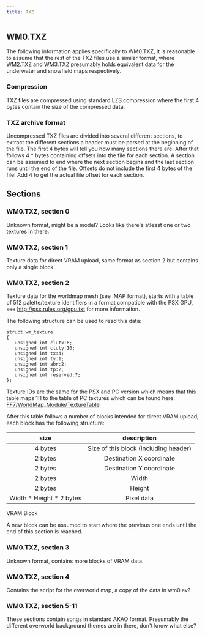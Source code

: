 ```yaml
---
title: TXZ
---
```


## WM0.TXZ

The following information applies specifically to WM0.TXZ, it is reasonable to assume that the rest of the TXZ files use a similar format, where WM2.TXZ and WM3.TXZ presumably holds equivalent data for the underwater and snowfield maps respectively.

### Compression

TXZ files are compressed using standard LZS compression where the first 4 bytes contain the size of the compressed data.

### TXZ archive format

Uncompressed TXZ files are divided into several different sections, to extract the different sections a header must be parsed at the beginning of the file. The first 4 bytes will tell you how many sections there are. After that follows 4 \* <number of sections> bytes containing offsets into the file for each section. A section can be assumed to end where the next section begins and the last section runs until the end of the file. Offsets do not include the first 4 bytes of the file! Add 4 to get the actual file offset for each section.

## Sections

### WM0.TXZ, section 0

Unknown format, might be a model? Looks like there's atleast one or two textures in there.

### WM0.TXZ, section 1

Texture data for direct VRAM upload, same format as section 2 but contains only a single block.

### WM0.TXZ, section 2

Texture data for the worldmap mesh (see .MAP format), starts with a table of 512 palette/texture identifiers in a format compatible with the PSX GPU, see <http://psx.rules.org/gpu.txt> for more information.

The following structure can be used to read this data:

`struct wm_texture`  
`{`  
`   unsigned int clutx:6;`  
`   unsigned int cluty:10;`  
`   unsigned int tx:4;`  
`   unsigned int ty:1;`  
`   unsigned int abr:2;`  
`   unsigned int tp:2;`  
`   unsigned int reserved:7;`  
`};`

Texture IDs are the same for the PSX and PC version which means that this table maps 1:1 to the table of PC textures which can be found here: [FF7/WorldMap_Module/TextureTable](../WorldMap_Module/TextureTable)

After this table follows a number of blocks intended for direct VRAM upload, each block has the following structure:

|            size            |              description              |
|:--------------------------:|:-------------------------------------:|
|          4 bytes           | Size of this block (including header) |
|          2 bytes           |       Destination X coordinate        |
|          2 bytes           |       Destination Y coordinate        |
|          2 bytes           |                 Width                 |
|          2 bytes           |                Height                 |
| Width \* Height \* 2 bytes |              Pixel data               |

VRAM Block

A new block can be assumed to start where the previous one ends until the end of this section is reached.

### WM0.TXZ, section 3

Unknown format, contains more blocks of VRAM data.

### WM0.TXZ, section 4

Contains the script for the overworld map, a copy of the data in wm0.ev?

### WM0.TXZ, section 5-11

These sections contain songs in standard AKAO format. Presumably the different overworld background themes are in there, don't know what else?
